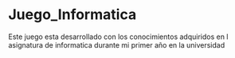 # Juego_Informatica
Este juego esta desarrollado con los conocimientos adquiridos en l asignatura de informatica durante mi primer año en la universidad
